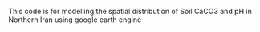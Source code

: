 This code is for modelling the spatial distribution of Soil CaCO3 and pH in Northern Iran using google earth engine


